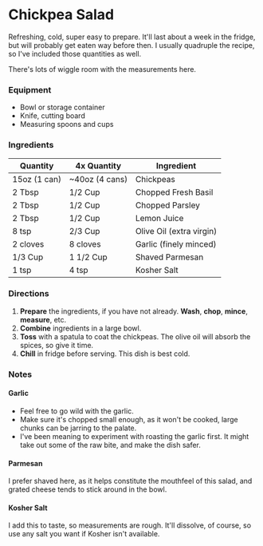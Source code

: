 # Chickpea Salad

Refreshing, cold, super easy to prepare. It'll last about a week in the fridge, but will probably get eaten way before then. I usually quadruple the recipe, so I've included those quantities as well.

There's lots of wiggle room with the measurements here.

### Equipment
- Bowl or storage container 
- Knife, cutting board
- Measuring spoons and cups

### Ingredients

| Quantity      | 4x Quantity         | Ingredient                   |
| ------------- | ------------------- | ---------------------------- |
| 15oz (1 can)  | ~40oz (4 cans)      | Chickpeas                    |
| 2 Tbsp        | 1/2 Cup             | Chopped Fresh Basil          |
| 2 Tbsp        | 1/2 Cup             | Chopped Parsley              |
| 2 Tbsp        | 1/2 Cup             | Lemon Juice                  |
| 8 tsp         | 2/3 Cup             | Olive Oil (extra virgin)     |
| 2 cloves      | 8 cloves            | Garlic (finely minced)       |
| 1/3 Cup       | 1 1/2 Cup           | Shaved Parmesan              |
| 1 tsp         | 4 tsp               | Kosher Salt                  |


### Directions

1. **Prepare** the ingredients, if you have not already. **Wash**, **chop**, **mince**, **measure**, etc.
1. **Combine** ingredients in a large bowl.
1. **Toss** with a spatula to coat the chickpeas. The olive oil will absorb the spices, so give it time.
1. **Chill** in fridge before serving. This dish is best cold.

### Notes

#### Garlic
- Feel free to go wild with the garlic.
- Make sure it's chopped small enough, as it won't be cooked, large chunks can be jarring to the palate.
- I've been meaning to experiment with roasting the garlic first. It might take out some of the raw bite, and make the dish safer.

#### Parmesan
I prefer shaved here, as it helps constitute the mouthfeel of this salad, and grated cheese tends to stick around in the bowl.

#### Kosher Salt
I add this to taste, so measurements are rough. It'll dissolve, of course, so use any salt you want if Kosher isn't available.

